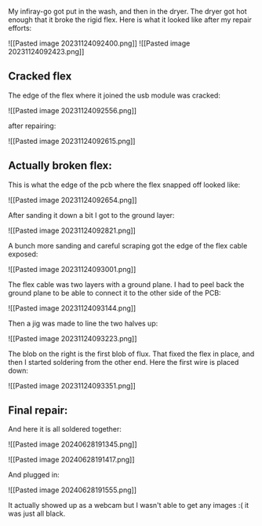 My infiray-go got put in the wash, and then in the dryer. The dryer got hot enough that it broke the rigid flex. Here is what it looked like after my repair efforts:

![[Pasted image 20231124092400.png]]
![[Pasted image 20231124092423.png]]

## Cracked flex
The edge of the flex where it joined the usb module was cracked:

![[Pasted image 20231124092556.png]]

after repairing:

![[Pasted image 20231124092615.png]]

## Actually broken flex:
This is what the edge of the pcb where the flex snapped off looked like:

![[Pasted image 20231124092654.png]]

After sanding it down a bit I got to the ground layer:

![[Pasted image 20231124092821.png]]

A bunch more sanding and careful scraping got the edge of the flex cable exposed:

![[Pasted image 20231124093001.png]]

The flex cable was two layers with a ground plane. I had to peel back the ground plane to be able to connect it to the other side of the PCB:

![[Pasted image 20231124093144.png]]

Then a jig was made to line the two halves up:

![[Pasted image 20231124093223.png]]

The blob on the right is the first blob of flux. That fixed the flex in place, and then I started soldering from the other end. Here the first wire is placed down:

![[Pasted image 20231124093351.png]]

## Final repair:

And here it is all soldered together:

![[Pasted image 20240628191345.png]]

![[Pasted image 20240628191417.png]]

And plugged in:

![[Pasted image 20240628191555.png]]

It actually showed up as a webcam but I wasn't able to get any images :( it was just all black.
